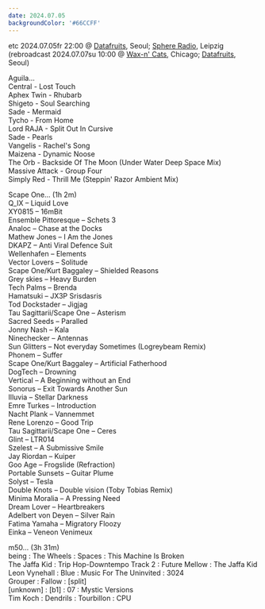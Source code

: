 ```yaml
---
date: 2024.07.05
backgroundColor: '#66CCFF'
---
```


etc 2024.07.05fr 22:00 @ [Datafruits](http://www.datafruits.fm/), Seoul; [Sphere Radio](http://www.sphere-radio.net/), Leipzig  
(rebroadcast 2024.07.07su 10:00 @ [Wax-n' Cats](http://www.twitch.tv/waxncats), Chicago; [Datafruits](http://www.datafruits.fm/), Seoul)  

Aguila...  
Central - Lost Touch  
Aphex Twin - Rhubarb  
Shigeto - Soul Searching  
Sade - Mermaid  
Tycho - From Home  
Lord RAJA - Split Out In Cursive  
Sade - Pearls  
Vangelis - Rachel's Song  
Maizena - Dynamic Noose  
The Orb - Backside Of The Moon (Under Water Deep Space Mix)  
Massive Attack - Group Four  
Simply Red - Thrill Me (Steppin' Razor Ambient Mix)  

Scape One... (1h 2m)  
Q\_IX – Liquid Love  
XY0815 – 16mBit  
Ensemble Pittoresque – Schets 3  
Analoc – Chase at the Docks  
Mathew Jones – I Am the Jones  
DKAPZ – Anti Viral Defence Suit  
Wellenhafen – Elements  
Vector Lovers – Solitude  
Scape One/Kurt Baggaley – Shielded Reasons  
Grey skies – Heavy Burden  
Tech Palms – Brenda  
Hamatsuki – JX3P Srisdasris  
Tod Dockstader – Jigjag  
Tau Sagittarii/Scape One – Asterism  
Sacred Seeds – Paralled  
Jonny Nash – Kala  
Ninechecker – Antennas  
Sun Glitters – Not everyday Sometimes (Logreybeam Remix)  
Phonem – Suffer  
Scape One/Kurt Baggaley – Artificial Fatherhood  
DogTech – Drowning  
Vertical – A Beginning without an End  
Sonorus – Exit Towards Another Sun  
Illuvia – Stellar Darkness  
Emre Turkes – Introduction  
Nacht Plank – Vannemmet  
Rene Lorenzo – Good Trip  
Tau Sagittarii/Scape One – Ceres  
Glint – LTR014  
Szelest – A Submissive Smile  
Jay Riordan – Kuiper  
Goo Age – Frogslide (Refraction)  
Portable Sunsets – Guitar Plume  
Solyst – Tesla  
Double Knots – Double vision (Toby Tobias Remix)  
Minima Moralia – A Pressing Need  
Dream Lover – Heartbreakers  
Adelbert von Deyen – Silver Rain  
Fatima Yamaha – Migratory Floozy  
Einka – Veneon Venimeux  

m50... (3h 31m)  
being : The Wheels : Spaces : This Machine Is Broken  
The Jaffa Kid : Trip Hop-Downtempo Track 2 : Future Mellow : The Jaffa Kid  
Leon Vynehall : Blue : Music For The Uninvited : 3024  
Grouper : Fallow : \[split\]  
\[unknown\] : \[b1\] : 07 : Mystic Versions  
Tim Koch : Dendrils : Tourbillon : CPU